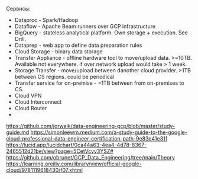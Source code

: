 Сервисы:
* Dataproc - Spark/Hadoop
* Dataflow - Apache Beam runners over GCP infrastructure 
* BigQuery - stateless analytical platform. Own storage + execution. See Drill. 
* Dataprep - web app to define data preparation rules
* Cloud Storage - binary data storage
* Transfer Appliance - offline hardware tool to move/upload data. >=10TB. Available not everywhere. if over network upload would take > 1 week.
* Storage Transfer - move/upload between danother cloud provider. >1TB between CS regions. could be periodical
* Transfer service for on-premise -  >1TB between from on-premises to CS.
* Cloud VPN 
* Cloud Interconnect 
* Cloud Router
* 
https://github.com/jorwalk/data-engineering-gcp/blob/master/study-guide.md
https://simonleewm.medium.com/a-study-guide-to-the-google-cloud-professional-data-engineer-certification-path-9e83e41e311
https://lucid.app/lucidchart/0ca44a63-4ea4-4d78-8367-2465512d21be/view?page=5CetVcvv3YSZ#
https://github.com/obrunet/GCP_Data_Engineering/tree/main/Theory
https://learning.oreilly.com/library/view/official-google-cloud/9781119618430/f07.xhtml

